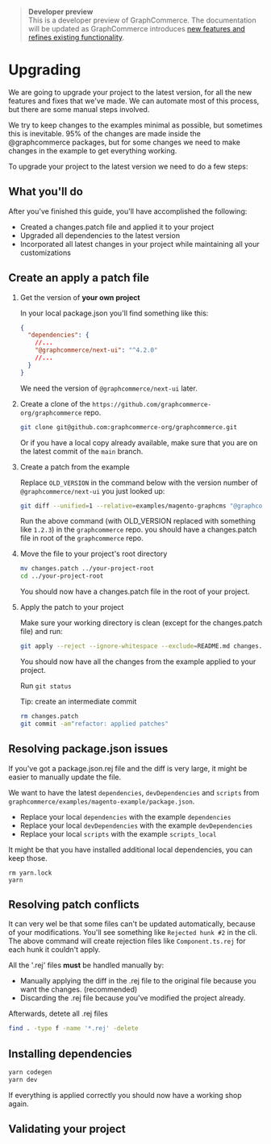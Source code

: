 > **Developer preview**  
> This is a developer preview of GraphCommerce. The documentation will be
> updated as GraphCommerce introduces
> [new features and refines existing functionality](https://github.com/graphcommerce-org/graphcommerce/releases).

# Upgrading

We are going to upgrade your project to the latest version, for all the new
features and fixes that we've made. We can automate most of this process, but
there are some manual steps involved.

We try to keep changes to the examples minimal as possible, but sometimes this
is inevitable. 95% of the changes are made inside the @graphcommerce packages,
but for some changes we need to make changes in the example to get everything
working.

To upgrade your project to the latest version we need to do a few steps:

## What you'll do

After you've finished this guide, you'll have accomplished the following:

- Created a changes.patch file and applied it to your project
- Upgraded all dependencies to the latest version
- Incorporated all latest changes in your project while maintaining all your
  customizations

## Create an apply a patch file

1. Get the version of **your own project**

   In your local package.json you'll find something like this:

   ```json
   {
     "dependencies": {
       //...
       "@graphcommerce/next-ui": "^4.2.0"
       //...
     }
   }
   ```

   We need the version of `@graphcommerce/next-ui` later.

2. Create a clone of the `https://github.com/graphcommerce-org/graphcommerce`
   repo.

   ```bash
   git clone git@github.com:graphcommerce-org/graphcommerce.git
   ```

   Or if you have a local copy already available, make sure that you are on the
   latest commit of the `main` branch.

3. Create a patch from the example

   Replace `OLD_VERSION` in the command below with the version number of
   `@graphcommerce/next-ui` you just looked up:

   ```bash
   git diff --unified=1 --relative=examples/magento-graphcms "@graphcommerce/next-ui@OLD_VERSION" examples/magento-graphcms ':!examples/magento-graphcms/CHANGELOG.md' > changes.patch
   ```

   Run the above command (with OLD_VERSION replaced with something like `1.2.3`)
   in the `graphcommerce` repo. you should have a changes.patch file in root of
   the `graphcommerce` repo.

4. Move the file to your project's root directory

   ```bash
   mv changes.patch ../your-project-root
   cd ../your-project-root
   ```

   You should now have a changes.patch file in the root of your project.

5. Apply the patch to your project

   Make sure your working directory is clean (except for the changes.patch file)
   and run:

   ```bash
   git apply --reject --ignore-whitespace --exclude=README.md changes.patch
   ```

   You should now have all the changes from the example applied to your project.

   Run `git status`

   Tip: create an intermediate commit

   ```bash
   rm changes.patch
   git commit -am"refactor: applied patches"
   ```

## Resolving package.json issues

If you've got a package.json.rej file and the diff is very large, it might be
easier to manually update the file.

We want to have the latest `dependencies`, `devDependencies` and `scripts` from
`graphcommerce/examples/magento-example/package.json`.

- Replace your local `dependencies` with the example `dependencies`
- Replace your local `devDependencies` with the example `devDependencies`
- Replace your local `scripts` with the example `scripts_local`

It might be that you have installed additional local dependencies, you can keep
those.

```
rm yarn.lock
yarn
```

## Resolving patch conflicts

It can very wel be that some files can't be updated automatically, because of
your modifications. You'll see something like `Rejected hunk #2` in the cli. The
above command will create rejection files like `Component.ts.rej` for each hunk
it couldn't apply.

All the '.rej' files **must** be handled manually by:

- Manually applying the diff in the .rej file to the original file because you
  want the changes. (recommended)
- Discarding the .rej file because you've modified the project already.

Afterwards, detete all .rej files

```bash
find . -type f -name '*.rej' -delete
```

## Installing dependencies

```bash
yarn codegen
yarn dev
```

If everything is applied correctly you should now have a working shop again.

## Validating your project
